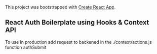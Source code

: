 This project was bootstrapped with [Create React App](https://github.com/facebook/create-react-app).

## React Auth Boilerplate using Hooks & Context API

To use in production add request to backened in the ./context/actions.js function authSubmit
